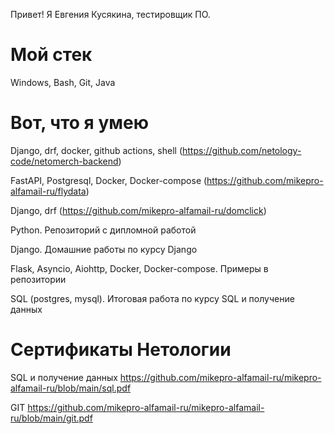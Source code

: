 
Привет!
Я Евгения Кусякина, тестировщик ПО.

# Мой стек
Windows, Bash, Git, Java

# Вот, что я умею
Django, drf, docker, github actions, shell (https://github.com/netology-code/netomerch-backend)

FastAPI, Postgresql, Docker, Docker-compose (https://github.com/mikepro-alfamail-ru/flydata)

Django, drf (https://github.com/mikepro-alfamail-ru/domclick)

Python. Репозиторий с дипломной работой

Django. Домашние работы по курсу Django

Flask, Asyncio, Aiohttp, Docker, Docker-compose. Примеры в репозитории

SQL (postgres, mysql). Итоговая работа по курсу SQL и получение данных

# Сертификаты Нетологии

SQL и получение данных https://github.com/mikepro-alfamail-ru/mikepro-alfamail-ru/blob/main/sql.pdf

GIT https://github.com/mikepro-alfamail-ru/mikepro-alfamail-ru/blob/main/git.pdf

